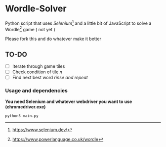
# Wordle-Solver

Python script that uses *Selenium*[^1] and a little bit of JavaScript to solve a Wordle[^2] game ( not yet )

Please fork this and do whatever make it better

[^1]:https://www.selenium.dev/
[^2]:https://www.powerlanguage.co.uk/wordle

## TO-DO
- [ ]  Iterate through game tiles
- [ ]  Check condition of tile *n*
- [ ]  Find next best word *rinse and repeat*

### Usage and dependencies
**You need Selenium and whatever webdriver you want to use (chromedriver.exe)**

`python3 main.py`
